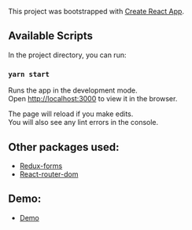 This project was bootstrapped with [Create React App](https://github.com/facebook/create-react-app).

## Available Scripts

In the project directory, you can run:

### `yarn start`

Runs the app in the development mode.<br />
Open [http://localhost:3000](http://localhost:3000) to view it in the browser.

The page will reload if you make edits.<br />
You will also see any lint errors in the console.

## Other packages used:
- [Redux-forms](https://github.com/redux-form/redux-form)
- [React-router-dom](https://reacttraining.com/react-router/web/guides/quick-start)


## Demo:
- [Demo](https://infallible-mcnulty-7ee1c0.netlify.com/)

